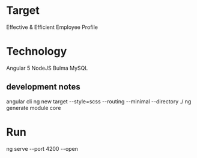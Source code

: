 # Target
Effective &amp; Efficient Employee Profile

# Technology
Angular 5
NodeJS
Bulma
MySQL

## development notes

angular cli
ng new target --style=scss --routing --minimal --directory ./
ng generate module core

# Run
ng serve --port 4200 --open
